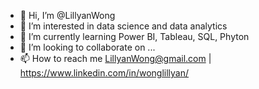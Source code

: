 - 👋 Hi, I’m @LillyanWong
- 👀 I’m interested in data science and data analytics 
- 🌱 I’m currently learning Power BI, Tableau, SQL, Phyton 
- 💞️ I’m looking to collaborate on ...
- 📫 How to reach me LillyanWong@gmail.com | https://www.linkedin.com/in/wonglillyan/

<!---
LillyanWong/LillyanWong is a ✨ special ✨ repository because its `README.md` (this file) appears on your GitHub profile.
You can click the Preview link to take a look at your changes.
--->

